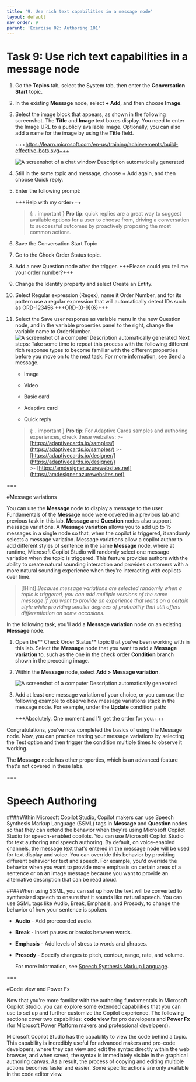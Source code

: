 ```yaml
---
title: '9. Use rich text capabilities in a message node'
layout: default
nav_order: 9
parent: 'Exercise 02: Authoring 101'
---
```


# Task 9: Use rich text capabilities in a message node

1.	Go the **Topics** tab, select the System tab, then enter the **Conversation Start** topic.

2.	In the existing **Message** node, select **+ Add**, and then choose **Image**. 

2.	Select the image block that appears, as shown in the following screenshot. The **Title** and **Image** text boxes display. You need to enter the Image URL to a publicly available image. Optionally, you can also add a name for the image by using the **Title** field.


	+++https://learn.microsoft.com/en-us/training/achievements/build-effective-bots.svg+++

    ![A screenshot of a chat window Description automatically generated](instructions271830\Media01\0c2705e25817ad5da3b45155f2e72786.png)

1.	Still in the same topic and message, choose + Add again, and then choose Quick reply.

3. Enter the following prompt:

	+++Help with my order+++


    >{: . important }	**Pro tip**: quick replies are a great way to suggest available options for a user to choose from, driving a conversation to successful outcomes by proactively proposing the most common actions.

1.	Save the Conversation Start Topic

2.	Go to the Check Order Status topic.

3.	Add a new Question node after the trigger.
	+++Please could you tell me your order number?+++

1.	Change the Identify property and select Create an Entity.

2.	Select Regular expression (Regex), name it Order Number, and for its pattern use a regular expression that will automatically detect IDs such as ORD-123456
	+++ORD-[0-9]{6}+++

1.	Select the Save user response as variable menu in the new Question node, and in the variable properties panel to the right, change the variable name to OrderNumber.
 	![A screenshot of a computer Description automatically generated](instructions271830\Media01\5aa0232ed8c50f2df9751b16966bc03b.png)
 	Next steps: Take some time to repeat this process with the following different rich response types to become familiar with the different properties before you move on to the next task. For more information, see Send a message.

	- Image

	- Video

	- Basic card

	- Adaptive card

	- Quick reply

	>{: . important } **Pro tip**: For Adaptive Cards samples and authoring experiences, check these websites: 
		>- [https://adaptivecards.io/samples/](https://adaptivecards.io/samples/)
		>- [https://adaptivecards.io/designer/](https://adaptivecards.io/designer/) 	
		>- [https://amdesigner.azurewebsites.net](https://amdesigner.azurewebsites.net)

===

#Message variations

You can use the **Message** node to display a message to the user. Fundamentals of the **Message** node were covered in a previous lab and previous task in this lab. **Message** and **Question** nodes also support message variations. A **Message variation** allows you to add up to 15 messages in a single node so that, when the copilot is triggered, it randomly selects a message variation. Message variations allow a copilot author to add different styles of sentence in the same **Message** node, where at runtime, Microsoft Copilot Studio will randomly select one message variation when the topic is triggered. This feature provides authors with the ability to create natural sounding interaction and provides customers with a more natural sounding experience when they're interacting with copilots over time.

>[!Hint] *Because message variations are selected randomly when a topic is triggered, you can add multiple versions of the same message if you want to provide an experience that leans on a certain style while providing smaller degrees of probability that still offers differentiation on some occasions.*

In the following task, you'll add a **Message variation** node on an existing **Message** node.

1.	Open the** Check Order Status** topic that you've been working with in this lab. Select the **Message** node that you want to add a **Message variation** to, such as the one in the check order **Condition** branch shown in the preceding image.

2.	Within the **Message** node, select **Add > Message variation**.

 	![A screenshot of a computer Description automatically generated](instructions271830\Media01\4db7bd86dd3cff1aacb97b1125bcffb2.png)

3.	Add at least one message variation of your choice, or you can use the following example to observe how message variations stack in the message node. For example, under the **Update** condition path:


	+++Absolutely. One moment and I'll get the order for you.+++

Congratulations, you've now completed the basics of using the Message node. Now, you can practice testing your message variations by selecting the Test option and then trigger the condition multiple times to observe it working.


The **Message** node has other properties, which is an advanced feature that's not covered in these labs.

===

# Speech Authoring

####Within Microsoft Copilot Studio, Copilot makers can use Speech Synthesis Markup Language (SSML) tags in **Message** and **Question** nodes so that they can extend the behavior when they're using Microsoft Copilot Studio for speech-enabled copilots. You can use Microsoft Copilot Studio for text authoring and speech authoring. By default, on voice-enabled channels, the message text that's entered in the message node will be used for text display and voice. You can override this behavior by providing different behavior for text and speech. For example, you'd override the behavior when you want to provide more emphasis on certain areas of a sentence or on an image message because you want to provide an alternative description that can be read aloud.

####When using SSML, you can set up how the text will be converted to synthesized speech to ensure that it sounds like natural speech. You can use SSML tags like Audio, Break, Emphasis, and Prosody, to change the behavior of how your sentence is spoken.

- **Audio** - Add prerecorded audio.

- **Break** - Insert pauses or breaks between words.

- **Emphasis** - Add levels of stress to words and phrases.

- **Prosody** - Specify changes to pitch, contour, range, rate, and volume.

 	For more information, see [Speech Synthesis Markup Language](https://learn.microsoft.com/en-us/azure/cognitive-services/speech-service/speech-synthesis-markup/).

===

#Code view and Power Fx

Now that you're more familiar with the authoring fundamentals in Microsoft Copilot Studio, you can explore some extended capabilities that you can use to set up and further customize the Copilot experience. The following sections cover two capabilities: **code view** for pro developers and **Power Fx** (for Microsoft Power Platform makers and professional developers).
 	
Microsoft Copilot Studio has the capability to view the code behind a topic. This capability is incredibly useful for advanced makers and pro-code developers, where they can view and edit the syntax directly within the web browser, and when saved, the syntax is immediately visible in the graphical authoring canvas. As a result, the process of copying and editing multiple actions becomes faster and easier. Some specific actions are only available in the code editor view.

